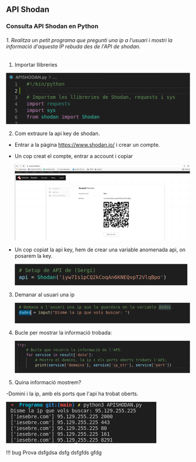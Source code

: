 ## API Shodan

###  Consulta API Shodan en Python

###### 1. Realitza un petit programa que pregunti una ip a l'usuari i mostri la informació d'aquesta IP rebuda des de l'API de shodan.
1. Importar llibreries

![llibreriesShodan](/Imatges/shodan/llibreriesShodan.png)

2. Com extraure la api key de shodan.
  - Entrar a la pàgina https://www.shodan.io/ i crear un compte.
  - Un cop creat el compte, entrar a account i copiar
  
    ![acountshodan](/Imatges/shodan/acountshodan.png)
  
  - Un cop copiat la api key, hem de crear una variable anomenada api, on posarem la key. 
  
    ![apikey](/Imatges/shodan/apikey.png)
  
  
3. Demanar al usuari una ip
  
    ![ipUsuari](/Imatges/shodan/ipUsuari.png)
  
4. Bucle per mostrar la informació trobada:

  
    ![bucleShodan](/Imatges/shodan/bucleShodan.png)
  

6. Quina informació mostrem?
  
  -Domini i la ip, amb els ports que l'api ha trobat oberts.
 
   ![informacioIp](/Imatges/shodan/informacioIp.png)
   
   
   
   !!! bug Prova
      dsfgdsa dsfg dsfgfds gfdg
   
   
